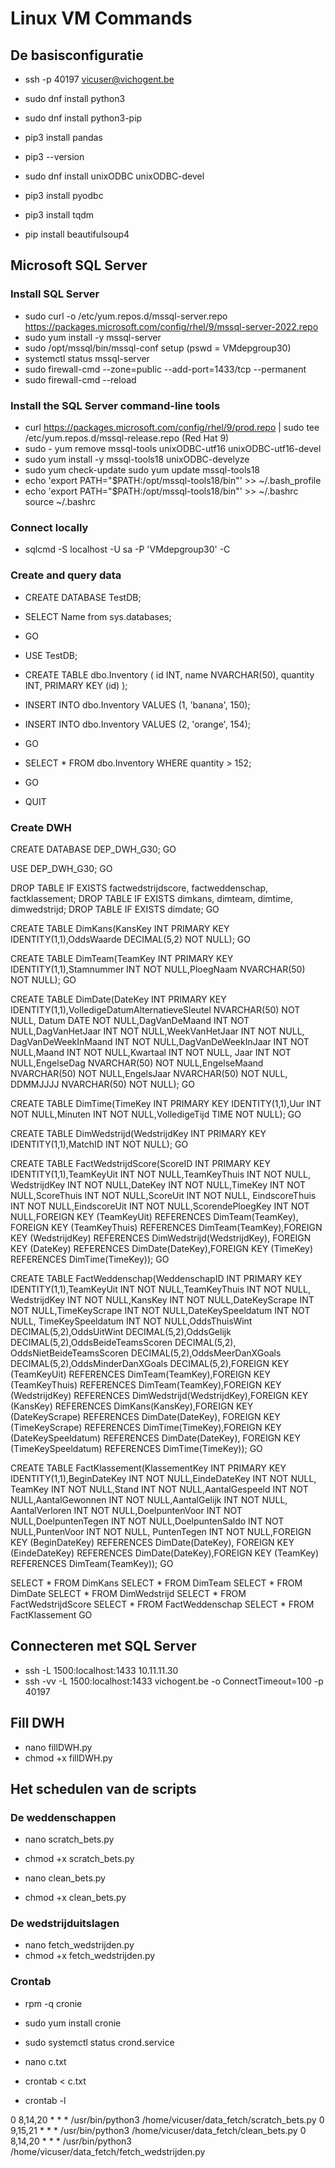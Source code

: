 # Linux VM Commands

## De basisconfiguratie

- ssh -p 40197 vicuser@vichogent.be

- sudo dnf install python3
- sudo dnf install python3-pip
- pip3 install pandas
- pip3 --version
- sudo dnf install unixODBC unixODBC-devel
- pip3 install pyodbc
- pip3 install tqdm
- pip install beautifulsoup4

## Microsoft SQL Server

### Install SQL Server
- sudo curl -o /etc/yum.repos.d/mssql-server.repo https://packages.microsoft.com/config/rhel/9/mssql-server-2022.repo
- sudo yum install -y mssql-server
- sudo /opt/mssql/bin/mssql-conf setup (pswd = VMdepgroup30)
- systemctl status mssql-server
- sudo firewall-cmd --zone=public --add-port=1433/tcp --permanent
- sudo firewall-cmd --reload

### Install the SQL Server command-line tools
- curl https://packages.microsoft.com/config/rhel/9/prod.repo | sudo tee /etc/yum.repos.d/mssql-release.repo (Red Hat 9)
- sudo - yum remove mssql-tools unixODBC-utf16 unixODBC-utf16-devel
- sudo yum install -y mssql-tools18 unixODBC-develyze
- sudo yum check-update sudo yum update mssql-tools18
- echo 'export PATH="$PATH:/opt/mssql-tools18/bin"' >> ~/.bash_profile
- echo 'export PATH="$PATH:/opt/mssql-tools18/bin"' >> ~/.bashrc source ~/.bashrc

### Connect locally
- sqlcmd -S localhost -U sa -P 'VMdepgroup30' -C

### Create and query data
- CREATE DATABASE TestDB;
- SELECT Name from sys.databases;
- GO

- USE TestDB;
- CREATE TABLE dbo.Inventory ( id INT, name NVARCHAR(50), quantity INT, PRIMARY KEY (id) );
- INSERT INTO dbo.Inventory VALUES (1, 'banana', 150);
- INSERT INTO dbo.Inventory VALUES (2, 'orange', 154);
- GO

- SELECT * FROM dbo.Inventory WHERE quantity > 152;
- GO

- QUIT

### Create DWH
CREATE DATABASE DEP_DWH_G30;
GO

USE DEP_DWH_G30;
GO

DROP TABLE IF EXISTS factwedstrijdscore, factweddenschap, factklassement;
DROP TABLE IF EXISTS dimkans, dimteam, dimtime, dimwedstrijd;
DROP TABLE IF EXISTS dimdate;
GO

CREATE TABLE DimKans(KansKey INT PRIMARY KEY IDENTITY(1,1),OddsWaarde DECIMAL(5,2) NOT NULL);
GO

CREATE TABLE DimTeam(TeamKey INT PRIMARY KEY IDENTITY(1,1),Stamnummer INT NOT NULL,PloegNaam NVARCHAR(50) NOT NULL);
GO

CREATE TABLE DimDate(DateKey INT PRIMARY KEY IDENTITY(1,1),VolledigeDatumAlternatieveSleutel NVARCHAR(50) NOT NULL,
Datum DATE NOT NULL,DagVanDeMaand INT NOT NULL,DagVanHetJaar INT NOT NULL,WeekVanHetJaar INT NOT NULL,
DagVanDeWeekInMaand INT NOT NULL,DagVanDeWeekInJaar INT NOT NULL,Maand INT NOT NULL,Kwartaal INT NOT NULL,
Jaar INT NOT NULL,EngelseDag NVARCHAR(50) NOT NULL,EngelseMaand NVARCHAR(50) NOT NULL,EngelsJaar NVARCHAR(50) NOT NULL,
DDMMJJJJ NVARCHAR(50) NOT NULL);
GO

CREATE TABLE DimTime(TimeKey INT PRIMARY KEY IDENTITY(1,1),Uur INT NOT NULL,Minuten INT NOT NULL,VolledigeTijd TIME NOT NULL);
GO

CREATE TABLE DimWedstrijd(WedstrijdKey INT PRIMARY KEY IDENTITY(1,1),MatchID INT NOT NULL);
GO

CREATE TABLE FactWedstrijdScore(ScoreID INT PRIMARY KEY IDENTITY(1,1),TeamKeyUit INT NOT NULL,TeamKeyThuis INT NOT NULL,
WedstrijdKey INT NOT NULL,DateKey INT NOT NULL,TimeKey INT NOT NULL,ScoreThuis INT NOT NULL,ScoreUit INT NOT NULL,
EindscoreThuis INT NOT NULL,EindscoreUit INT NOT NULL,ScorendePloegKey INT NOT NULL,FOREIGN KEY (TeamKeyUit) REFERENCES DimTeam(TeamKey),
FOREIGN KEY (TeamKeyThuis) REFERENCES DimTeam(TeamKey),FOREIGN KEY (WedstrijdKey) REFERENCES DimWedstrijd(WedstrijdKey),
FOREIGN KEY (DateKey) REFERENCES DimDate(DateKey),FOREIGN KEY (TimeKey) REFERENCES DimTime(TimeKey));
GO

CREATE TABLE FactWeddenschap(WeddenschapID INT PRIMARY KEY IDENTITY(1,1),TeamKeyUit INT NOT NULL,TeamKeyThuis INT NOT NULL,
WedstrijdKey INT NOT NULL,KansKey INT NOT NULL,DateKeyScrape INT NOT NULL,TimeKeyScrape INT NOT NULL,DateKeySpeeldatum INT NOT NULL,
TimeKeySpeeldatum INT NOT NULL,OddsThuisWint DECIMAL(5,2),OddsUitWint DECIMAL(5,2),OddsGelijk DECIMAL(5,2),OddsBeideTeamsScoren DECIMAL(5,2),
OddsNietBeideTeamsScoren DECIMAL(5,2),OddsMeerDanXGoals DECIMAL(5,2),OddsMinderDanXGoals DECIMAL(5,2),FOREIGN KEY (TeamKeyUit) REFERENCES DimTeam(TeamKey),FOREIGN KEY (TeamKeyThuis) REFERENCES DimTeam(TeamKey),FOREIGN KEY (WedstrijdKey) REFERENCES DimWedstrijd(WedstrijdKey),FOREIGN KEY (KansKey) REFERENCES DimKans(KansKey),FOREIGN KEY (DateKeyScrape) REFERENCES DimDate(DateKey),
FOREIGN KEY (TimeKeyScrape) REFERENCES DimTime(TimeKey),FOREIGN KEY (DateKeySpeeldatum) REFERENCES DimDate(DateKey),
FOREIGN KEY (TimeKeySpeeldatum) REFERENCES DimTime(TimeKey));
GO

CREATE TABLE FactKlassement(KlassementKey INT PRIMARY KEY IDENTITY(1,1),BeginDateKey INT NOT NULL,EindeDateKey INT NOT NULL,
TeamKey INT NOT NULL,Stand INT NOT NULL,AantalGespeeld INT NOT NULL,AantalGewonnen INT NOT NULL,AantalGelijk INT NOT NULL,
AantalVerloren INT NOT NULL,DoelpuntenVoor INT NOT NULL,DoelpuntenTegen INT NOT NULL,DoelpuntenSaldo INT NOT NULL,PuntenVoor INT NOT NULL,
PuntenTegen INT NOT NULL,FOREIGN KEY (BeginDateKey) REFERENCES DimDate(DateKey),
FOREIGN KEY (EindeDateKey) REFERENCES DimDate(DateKey),FOREIGN KEY (TeamKey) REFERENCES DimTeam(TeamKey));
GO

SELECT * FROM DimKans
SELECT * FROM DimTeam
SELECT * FROM DimDate
SELECT * FROM DimWedstrijd
SELECT * FROM FactWedstrijdScore
SELECT * FROM FactWeddenschap
SELECT * FROM FactKlassement
GO

## Connecteren met SQL Server

- ssh -L 1500:localhost:1433 10.11.11.30
- ssh -vv -L 1500:localhost:1433 vichogent.be -o ConnectTimeout=100 -p 40197

## Fill DWH
- nano fillDWH.py
- chmod +x fillDWH.py

## Het schedulen van de scripts

### De weddenschappen
- nano scratch_bets.py
- chmod +x scratch_bets.py

- nano clean_bets.py
- chmod +x clean_bets.py

### De wedstrijduitslagen
- nano fetch_wedstrijden.py
- chmod +x fetch_wedstrijden.py

### Crontab
- rpm -q cronie
- sudo yum install cronie
- sudo systemctl status crond.service

- nano c.txt
- crontab < c.txt
- crontab -l

0 8,14,20 * * * /usr/bin/python3 /home/vicuser/data_fetch/scratch_bets.py
0 9,15,21 * * * /usr/bin/python3 /home/vicuser/data_fetch/clean_bets.py
0 8,14,20 * * * /usr/bin/python3 /home/vicuser/data_fetch/fetch_wedstrijden.py
